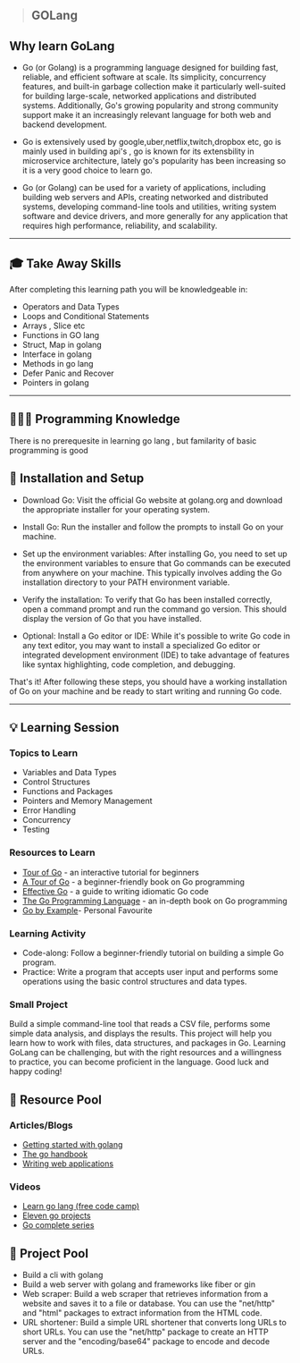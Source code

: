 > ## GOLang

## Why learn GoLang

- Go (or Golang) is a programming language designed for building fast, reliable, and efficient software at scale. Its simplicity, concurrency features, and built-in garbage collection make it particularly well-suited for building large-scale, networked applications and distributed systems. Additionally, Go's growing popularity and strong community support make it an increasingly relevant language for both web and backend development.

- Go is extensively used by google,uber,netflix,twitch,dropbox etc, go is mainly used in building api's , go is known for its extensbility in microservice architecture, lately go's popularity has been increasing so it is a very good choice to learn go.

- Go (or Golang) can be used for a variety of applications, including building web servers and APIs, creating networked and distributed systems, developing command-line tools and utilities, writing system software and device drivers, and more generally for any application that requires high performance, reliability, and scalability.

---

## 🎓 Take Away Skills

After completing this learning path you will be knowledgeable in:

- Operators and Data Types
- Loops and Conditional Statements
- Arrays , Slice etc
- Functions in GO lang
- Struct, Map in golang
- Interface in golang
- Methods in go lang
- Defer Panic and Recover
- Pointers in golang

---

## 🧑🏻‍💻 Programming Knowledge

There is no prerequesite in learning go lang , but familarity of basic programming is good

## 📲 Installation and Setup

- Download Go: Visit the official Go website at golang.org and download the appropriate installer for your operating system.

- Install Go: Run the installer and follow the prompts to install Go on your machine.

- Set up the environment variables: After installing Go, you need to set up the environment variables to ensure that Go commands can be executed from anywhere on your machine. This typically involves adding the Go installation directory to your PATH environment variable.

- Verify the installation: To verify that Go has been installed correctly, open a command prompt and run the command go version. This should display the version of Go that you have installed.

- Optional: Install a Go editor or IDE: While it's possible to write Go code in any text editor, you may want to install a specialized Go editor or integrated development environment (IDE) to take advantage of features like syntax highlighting, code completion, and debugging.

That's it! After following these steps, you should have a working installation of Go on your machine and be ready to start writing and running Go code.

---

## 💡 Learning Session

### Topics to Learn

- Variables and Data Types
- Control Structures
- Functions and Packages
- Pointers and Memory Management
- Error Handling
- Concurrency
- Testing

### Resources to Learn

- [Tour of Go](https://go.dev/tour/welcome/1) - an interactive tutorial for beginners
- [A Tour of Go](https://www.golang-book.com/books/intro) - a beginner-friendly book on Go programming
- [Effective Go](https://go.dev/doc/effective_go) - a guide to writing idiomatic Go code
- [The Go Programming Language](https://www.gopl.io/) - an in-depth book on Go programming
- [Go by Example](https://gobyexample.com/)- Personal Favourite

### Learning Activity

- Code-along: Follow a beginner-friendly tutorial on building a simple Go program.
- Practice: Write a program that accepts user input and performs some operations using the basic control structures and data types.

### Small Project

Build a simple command-line tool that reads a CSV file, performs some simple data analysis, and displays the results. This project will help you learn how to work with files, data structures, and packages in Go.
Learning GoLang can be challenging, but with the right resources and a willingness to practice, you can become proficient in the language. Good luck and happy coding!

## 🔖 Resource Pool

### Articles/Blogs

- [Getting started with golang](https://www.educative.io/blog/golang-tutorial)
- [The go handbook](https://www.freecodecamp.org/news/go-beginners-handbook/)
- [Writing web applications ](https://go.dev/doc/articles/wiki/)

### Videos

- [Learn go lang (free code camp)](https://youtu.be/YS4e4q9oBaU)
- [Eleven go projects](https://youtu.be/jFfo23yIWac)
- [Go complete series](https://youtu.be/JoJ8Sw5Yb4c)

## 🚀 Project Pool

- Build a cli with golang
- Build a web server with golang and frameworks like fiber or gin
- Web scraper: Build a web scraper that retrieves information from a website and saves it to a file or database. You can use the "net/http" and "html" packages to extract information from the HTML code.
- URL shortener: Build a simple URL shortener that converts long URLs to short URLs. You can use the "net/http" package to create an HTTP server and the "encoding/base64" package to encode and decode URLs.
